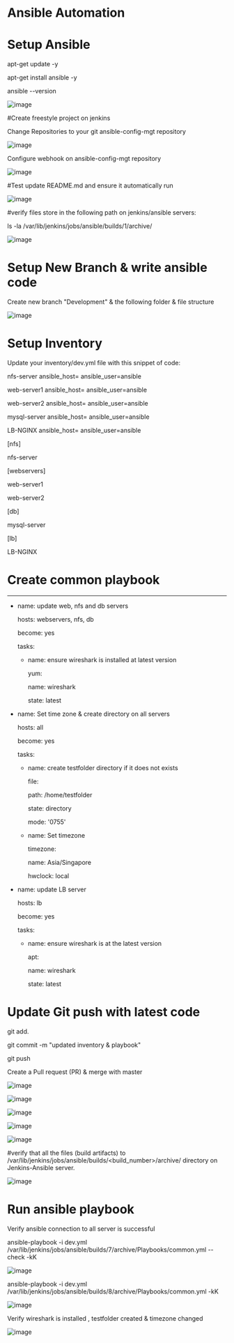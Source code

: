 # Ansible Automation

# Setup Ansible

apt-get update -y 

apt-get install ansible -y 

ansible --version

![image](https://user-images.githubusercontent.com/49937302/120648028-c9dca900-c4ad-11eb-8d76-dc2515ead0fa.png)

#Create freestyle project on jenkins

Change Repositories to your git ansible-config-mgt repository 

![image](https://user-images.githubusercontent.com/49937302/120649290-28eeed80-c4af-11eb-8c17-544b8cf7bcf2.png)

Configure webhook on ansible-config-mgt repository

![image](https://user-images.githubusercontent.com/49937302/120649878-d06c2000-c4af-11eb-9198-554043b806b1.png)

#Test update README.md and ensure it automatically run

![image](https://user-images.githubusercontent.com/49937302/120648137-e11b9680-c4ad-11eb-8fd4-aa3923a3cb59.png)

#verify files store in the following path on jenkins/ansible servers:

ls -la /var/lib/jenkins/jobs/ansible/builds/1/archive/

![image](https://user-images.githubusercontent.com/49937302/120648210-f395d000-c4ad-11eb-8649-4e1a7294641d.png)


# Setup New Branch & write ansible code

Create new branch "Development" & the following folder & file structure

![image](https://user-images.githubusercontent.com/49937302/120648786-9b130280-c4ae-11eb-967d-12857b718b2e.png)

# Setup Inventory

Update your inventory/dev.yml file with this snippet of code:

nfs-server ansible_host=<NFS IP> ansible_user=ansible
  
web-server1 ansible_host=<Web server1 ip> ansible_user=ansible
  
web-server2 ansible_host=<Web server2 ip> ansible_user=ansible
  
mysql-server ansible_host=<DB server ip> ansible_user=ansible
  
LB-NGINX ansible_host=<LB IP> ansible_user=ansible

[nfs]
  
nfs-server

[webservers]
  
web-server1
  
web-server2

[db]
  
mysql-server

[lb]
  
LB-NGINX

# Create common playbook
  
---
- name: update web, nfs and db servers
  
  hosts: webservers, nfs, db
  
  become: yes
  
  tasks:
  
  - name: ensure wireshark is installed at latest version
  
    yum:
  
      name: wireshark
  
      state: latest

- name: Set time zone & create directory on all servers
  
  hosts: all
  
  become: yes
  
  tasks:
  
    - name: create testfolder directory if it does not exists
  
      file:
  
        path: /home/testfolder
  
        state: directory
  
        mode: '0755'

    - name: Set timezone
  
      timezone:
  
        name: Asia/Singapore
  
        hwclock: local

- name: update LB server
  
  hosts: lb
  
  become: yes
  
  tasks:
  
    - name: ensure wireshark is at the latest version
  
      apt:
  
        name: wireshark
  
        state: latest

# Update Git push with latest code

git add.
  
git commit -m "updated inventory & playbook"
  
git push

Create a Pull request (PR) & merge with master
  
![image](https://user-images.githubusercontent.com/49937302/120651982-e975d080-c4b1-11eb-9ee5-f4d33c65f2de.png)
  
![image](https://user-images.githubusercontent.com/49937302/120652050-f85c8300-c4b1-11eb-88bd-7e9affda1760.png)

![image](https://user-images.githubusercontent.com/49937302/120652067-fdb9cd80-c4b1-11eb-8fb0-53384d7a31cf.png)

![image](https://user-images.githubusercontent.com/49937302/120652085-014d5480-c4b2-11eb-9eff-597b4e20a613.png)
  

![image](https://user-images.githubusercontent.com/49937302/120652112-07433580-c4b2-11eb-9991-04ef44f23ddf.png)

#verify that all the files (build artifacts) to /var/lib/jenkins/jobs/ansible/builds/<build_number>/archive/ directory on Jenkins-Ansible server.
  
![image](https://user-images.githubusercontent.com/49937302/120653586-69e90100-c4b3-11eb-91ad-13dd69478e90.png)
  
# Run ansible playbook
  
Verify ansible connection to all server is successful

ansible-playbook -i dev.yml /var/lib/jenkins/jobs/ansible/builds/7/archive/Playbooks/common.yml --check -kK
  
![image](https://user-images.githubusercontent.com/49937302/120652673-951f2080-c4b2-11eb-8bfe-bf048a6480ab.png)
 
ansible-playbook -i dev.yml /var/lib/jenkins/jobs/ansible/builds/8/archive/Playbooks/common.yml -kK

![image](https://user-images.githubusercontent.com/49937302/120652784-ad8f3b00-c4b2-11eb-9832-bad41893962f.png)

Verify wireshark is installed , testfolder created & timezone changed
  
![image](https://user-images.githubusercontent.com/49937302/120652891-c4ce2880-c4b2-11eb-83a7-fb82e28e894e.png)
  
 

